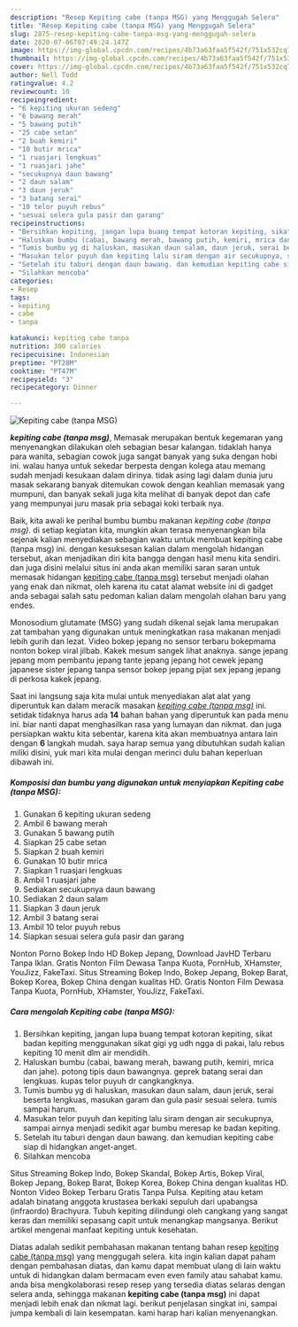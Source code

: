 ```yaml
---
description: "Resep Kepiting cabe (tanpa MSG) yang Menggugah Selera"
title: "Resep Kepiting cabe (tanpa MSG) yang Menggugah Selera"
slug: 2875-resep-kepiting-cabe-tanpa-msg-yang-menggugah-selera
date: 2020-07-06T07:49:24.147Z
image: https://img-global.cpcdn.com/recipes/4b73a63faa5f542f/751x532cq70/kepiting-cabe-tanpa-msg-foto-resep-utama.jpg
thumbnail: https://img-global.cpcdn.com/recipes/4b73a63faa5f542f/751x532cq70/kepiting-cabe-tanpa-msg-foto-resep-utama.jpg
cover: https://img-global.cpcdn.com/recipes/4b73a63faa5f542f/751x532cq70/kepiting-cabe-tanpa-msg-foto-resep-utama.jpg
author: Nell Todd
ratingvalue: 4.2
reviewcount: 10
recipeingredient:
- "6 kepiting ukuran sedeng"
- "6 bawang merah"
- "5 bawang putih"
- "25 cabe setan"
- "2 buah kemiri"
- "10 butir mrica"
- "1 ruasjari lengkuas"
- "1 ruasjari jahe"
- "secukupnya daun bawang"
- "2 daun salam"
- "3 daun jeruk"
- "3 batang serai"
- "10 telor puyuh rebus"
- "sesuai selera gula pasir dan garang"
recipeinstructions:
- "Bersihkan kepiting, jangan lupa buang tempat kotoran kepiting, sikat badan kepiting menggunakan sikat gigi yg udh ngga di pakai, lalu rebus kepiting 10 menit dlm air mendidih."
- "Haluskan bumbu (cabai, bawang merah, bawang putih, kemiri, mrica dan jahe). potong tipis daun bawangnya. geprek batang serai dan lengkuas. kupas telor puyuh dr cangkangknya."
- "Tumis bumbu yg di haluskan, masukan daun salam, daun jeruk, serai beserta lengkuas, masukan garam dan gula pasir sesuai selera. tumis sampai harum."
- "Masukan telor puyuh dan kepiting lalu siram dengan air secukupnya, sampai airnya menjadi sedikit agar bumbu meresap ke badan kepiting."
- "Setelah itu taburi dengan daun bawang. dan kemudian kepiting cabe siap di hidangkan anget-anget."
- "Silahkan mencoba"
categories:
- Resep
tags:
- kepiting
- cabe
- tanpa

katakunci: kepiting cabe tanpa 
nutrition: 300 calories
recipecuisine: Indonesian
preptime: "PT28M"
cooktime: "PT47M"
recipeyield: "3"
recipecategory: Dinner

---
```



![Kepiting cabe (tanpa MSG)](https://img-global.cpcdn.com/recipes/4b73a63faa5f542f/751x532cq70/kepiting-cabe-tanpa-msg-foto-resep-utama.jpg)

<b><i>kepiting cabe (tanpa msg)</i></b>, Memasak merupakan bentuk kegemaran yang menyenangkan dilakukan oleh sebagian besar kalangan. tidaklah hanya para wanita, sebagian cowok juga sangat banyak yang suka dengan hobi ini. walau hanya untuk sekedar berpesta dengan kolega atau memang sudah menjadi kesukaan dalam dirinya. tidak asing lagi dalam dunia juru masak sekarang banyak ditemukan cowok dengan keahlian memasak yang mumpuni, dan banyak sekali juga kita melihat di banyak depot dan cafe yang mempunyai juru masak pria sebagai koki terbaik nya.

Baik, kita awali ke perihal bumbu bumbu makanan <i>kepiting cabe (tanpa msg)</i>. di setiap kegiatan kita, mungkin akan terasa menyenangkan bila sejenak kalian menyediakan sebagian waktu untuk membuat kepiting cabe (tanpa msg) ini. dengan kesuksesan kalian dalam mengolah hidangan tersebut, akan menjadikan diri kita bangga dengan hasil menu kita sendiri. dan juga disini melalui situs ini anda akan memiliki saran saran untuk memasak hidangan <u>kepiting cabe (tanpa msg)</u> tersebut menjadi olahan yang enak dan nikmat, oleh karena itu catat alamat website ini di gadget anda sebagai salah satu pedoman kalian dalam mengolah olahan baru yang endes.

Monosodium glutamate (MSG) yang sudah dikenal sejak lama merupakan zat tambahan yang digunakan untuk meningkatkan rasa makanan menjadi lebih gurih dan lezat. Video bokep jepang no sensor terbaru bokepmama nonton bokep viral jilbab. Kakek mesum sangek lihat anaknya. sange jepang jepang mom pembantu jepang tante jepang jepang hot cewek jepang japanese sister jepang tanpa sensor bokep jepang pijat sex jepang jepang di perkosa kakek jepang.


Saat ini langsung saja kita mulai untuk menyediakan alat alat yang diperuntuk kan dalam meracik masakan <u><i>kepiting cabe (tanpa msg)</i></u> ini. setidak tidaknya harus ada <b>14</b> bahan bahan yang diperuntuk kan pada menu ini. biar nanti dapat menghasilkan rasa yang lumayan dan nikmat. dan juga persiapkan waktu kita sebentar, karena kita akan membuatnya antara lain dengan <b>6</b> langkah mudah. saya harap semua yang dibutuhkan sudah kalian miliki disini, yuk mari kita mulai dengan merinci dulu bahan keperluan dibawah ini.

<!--inarticleads1-->

##### Komposisi dan bumbu yang digunakan untuk menyiapkan Kepiting cabe (tanpa MSG):

1. Gunakan 6 kepiting ukuran sedeng
1. Ambil 6 bawang merah
1. Gunakan 5 bawang putih
1. Siapkan 25 cabe setan
1. Siapkan 2 buah kemiri
1. Gunakan 10 butir mrica
1. Siapkan 1 ruasjari lengkuas
1. Ambil 1 ruasjari jahe
1. Sediakan secukupnya daun bawang
1. Sediakan 2 daun salam
1. Siapkan 3 daun jeruk
1. Ambil 3 batang serai
1. Ambil 10 telor puyuh rebus
1. Siapkan sesuai selera gula pasir dan garang


Nonton Porno Bokep Indo HD Bokep Jepang, Download JavHD Terbaru Tanpa Iklan. Gratis Nonton Film Dewasa Tanpa Kuota, PornHub, XHamster, YouJizz, FakeTaxi. Situs Streaming Bokep Indo, Bokep Jepang, Bokep Barat, Bokep Korea, Bokep China dengan kualitas HD. Gratis Nonton Film Dewasa Tanpa Kuota, PornHub, XHamster, YouJizz, FakeTaxi. 

<!--inarticleads2-->

##### Cara mengolah Kepiting cabe (tanpa MSG):

1. Bersihkan kepiting, jangan lupa buang tempat kotoran kepiting, sikat badan kepiting menggunakan sikat gigi yg udh ngga di pakai, lalu rebus kepiting 10 menit dlm air mendidih.
1. Haluskan bumbu (cabai, bawang merah, bawang putih, kemiri, mrica dan jahe). potong tipis daun bawangnya. geprek batang serai dan lengkuas. kupas telor puyuh dr cangkangknya.
1. Tumis bumbu yg di haluskan, masukan daun salam, daun jeruk, serai beserta lengkuas, masukan garam dan gula pasir sesuai selera. tumis sampai harum.
1. Masukan telor puyuh dan kepiting lalu siram dengan air secukupnya, sampai airnya menjadi sedikit agar bumbu meresap ke badan kepiting.
1. Setelah itu taburi dengan daun bawang. dan kemudian kepiting cabe siap di hidangkan anget-anget.
1. Silahkan mencoba


Situs Streaming Bokep Indo, Bokep Skandal, Bokep Artis, Bokep Viral, Bokep Jepang, Bokep Barat, Bokep Korea, Bokep China dengan kualitas HD. Nonton Video Bokep Terbaru Gratis Tanpa Pulsa. Kepiting atau ketam adalah binatang anggota krustasea berkaki sepuluh dari upabangsa (infraordo) Brachyura. Tubuh kepiting dilindungi oleh cangkang yang sangat keras dan memiliki sepasang capit untuk menangkap mangsanya. Berikut artikel mengenai manfaat kepiting untuk kesehatan. 

Diatas adalah sedikit pembahasan makanan tentang bahan resep <u>kepiting cabe (tanpa msg)</u> yang menggugah selera. kita ingin kalian dapat paham dengan pembahasan diatas, dan kamu dapat membuat ulang di lain waktu untuk di hidangkan dalam bermacam even even family atau sahabat kamu. anda bisa mengkolaborasi resep resep yang tersedia diatas selaras dengan selera anda, sehingga makanan <b>kepiting cabe (tanpa msg)</b> ini dapat menjadi lebih enak dan nikmat lagi. berikut penjelasan singkat ini, sampai jumpa kembali di lain kesempatan. kami harap hari kalian menyenangkan.
